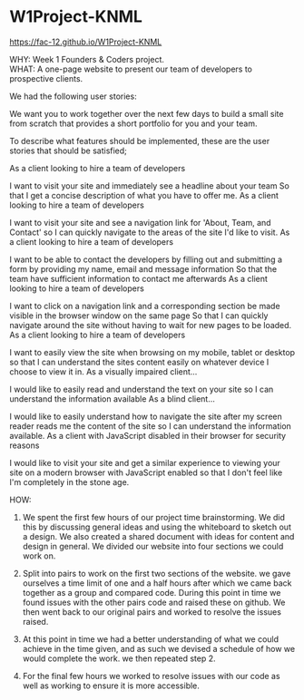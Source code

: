 
# W1Project-KNML
https://fac-12.github.io/W1Project-KNML

WHY: Week 1 Founders & Coders project.  
WHAT: A one-page website to present our team of developers to prospective clients.  

We had the following user stories:

We want you to work together over the next few days to build a small site from scratch that provides a short portfolio for you and your team.

To describe what features should be implemented, these are the user stories that should be satisfied;

As a client looking to hire a team of developers

I want to visit your site and immediately see a headline about your team
So that I get a concise description of what you have to offer me.
As a client looking to hire a team of developers

I want to visit your site and see a navigation link for 'About, Team, and Contact'
so I can quickly navigate to the areas of the site I'd like to visit.
As a client looking to hire a team of developers

I want to be able to contact the developers by filling out and submitting a form by providing my name, email and message information
So that the team have sufficient information to contact me afterwards
As a client looking to hire a team of developers

I want to click on a navigation link and a corresponding section be made visible in the browser window on the same page
So that I can quickly navigate around the site without having to wait for new pages to be loaded.
As a client looking to hire a team of developers

I want to easily view the site when browsing on my mobile, tablet or desktop
so that I can understand the sites content easily on whatever device I choose to view it in.
As a visually impaired client...

I would like to easily read and understand the text on your site
so I can understand the information available
As a blind client...

I would like to easily understand how to navigate the site after my screen reader reads me the content of the site
so I can understand the information available.
As a client with JavaScript disabled in their browser for security reasons

I would like to visit your site and get a similar experience to viewing your site on a modern browser with JavaScript enabled
so that I don't feel like I'm completely in the stone age.

HOW:

1. We spent the first few hours of our project time brainstorming. We did this by discussing general
   ideas and using the whiteboard to sketch out a design. We also created a shared document with ideas for content and design in general. We divided our website into four sections we could work on.

2. Split into pairs to work on the first two sections of the website. we gave ourselves a time limit of one and a half hours after which we came back together as a group and compared code. During this point in time we found issues with the other pairs code and raised these on github. We then went back to our original pairs and worked to resolve the issues raised.

3. At this point in time we had a better understanding of what we could achieve in the time given, and as such we devised a schedule of how we would complete the work. we then repeated step 2.

4. For the final few hours we worked to resolve issues with our code as well as working to ensure it is more accessible. 
